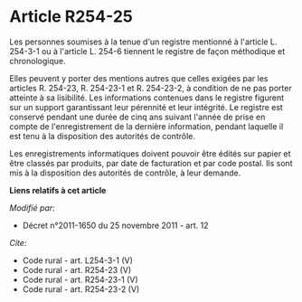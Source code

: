 # Article R254-25

Les personnes soumises à la tenue d'un registre mentionné à l'article L. 254-3-1 ou à l'article L. 254-6 tiennent le registre
de façon méthodique et chronologique. 

Elles peuvent y porter des mentions autres que celles exigées par les articles R. 254-23, R. 254-23-1 et R. 254-23-2, à
condition de ne pas porter atteinte à sa lisibilité. Les informations contenues dans le registre figurent sur un support
garantissant leur pérennité et leur intégrité. Le registre est conservé pendant une durée de cinq ans suivant l'année de
prise en compte de l'enregistrement de la dernière information, pendant laquelle il est tenu à la disposition des autorités
de contrôle. 

Les enregistrements informatiques doivent pouvoir être édités sur papier et être classés par produits, par date de
facturation et par code postal. Ils sont mis à la disposition des autorités de contrôle, à leur demande.

**Liens relatifs à cet article**

_Modifié par_:

  - Décret n°2011-1650 du 25 novembre 2011 - art. 12

_Cite_:

  - Code rural - art. L254-3-1 (V)
  - Code rural - art. R254-23 (V)
  - Code rural - art. R254-23-1 (V)
  - Code rural - art. R254-23-2 (V)
